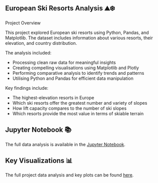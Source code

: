 ## European Ski Resorts Analysis ⛰️❄️

Project Overview

This project explored European ski resorts using Python, Pandas, and Matplotlib. The dataset includes information about various resorts, their elevation, and country distribution. 

The analysis included:  
- Processing clean raw data for meaningful insights  
- Creating compelling visualisations using Matplotlib and Plotly  
- Performing comparative analysis to identify trends and patterns  
- Utilising Python and Pandas for efficient data manipulation  

Key findings include: 
- The highest-elevation resorts in Europe  
- Which ski resorts offer the greatest number and variety of slopes  
- How lift capacity compares to the number of ski slopes  
- Which resorts provide the most value in terms of skiable terrain  


## Jupyter Notebook 📚

The full data analysis is available in the [Jupyter Notebook](https://github.com/GrizzlyBear47/European_Ski_Resorts/blob/main/SkiDataProjectVII.ipynb).

## Key Visualizations 📊  

The full project data analysis and key plots can be found [here](https://1drv.ms/p/c/1b9e226ed5c9e312/ERqLc1t_f1RCsQuloRRtFGkBCWxdZvZN-WOYnQk-vUko_Q?e=DkHmfS).  
